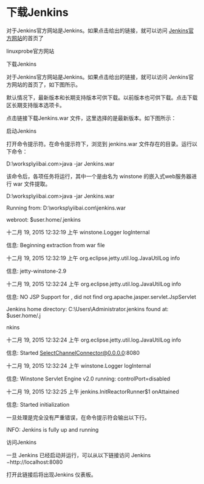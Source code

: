 # 下载Jenkins

对于Jenkins官方网站是Jenkins。如果点击给出的链接，就可以访问 [Jenkins官方网站](https://jenkins-ci.org/)的首页了





 

  linuxprobe官方网站

下载Jenkins

对于Jenkins官方网站是Jenkins。如果点击给出的链接，就可以访问 Jenkins官方网站的首页了，如下图所示。





默认情况下，最新版本和长期支持版本可供下载。以前版本也可供下载。点击下载区长期支持版本选项卡。







点击链接下载Jenkins.war 文件，这里选择的是最新版本。如下图所示：





启动Jenkins

打开命令提示符。在命令提示符下，浏览到 jenkins.war 文件存在的目录。运行以下命令：

D:\worksp\yiibai.com&gt;java -jar Jenkins.war

该命令后，各项任务将运行，其中一个是由名为 winstone 的嵌入式web服务器进行 war 文件提取。

D:\worksp\yiibai.com&gt;java -jar Jenkins.war

Running from: D:\worksp\yiibai.com\jenkins.war

webroot: $user.home/.jenkins

十二月 19, 2015 12:32:19 上午 winstone.Logger logInternal

信息: Beginning extraction from war file

十二月 19, 2015 12:32:19 上午 org.eclipse.jetty.util.log.JavaUtilLog info

信息: jetty-winstone-2.9

十二月 19, 2015 12:32:24 上午 org.eclipse.jetty.util.log.JavaUtilLog info

信息: NO JSP Support for , did not find org.apache.jasper.servlet.JspServlet

Jenkins home directory: C:\Users\Administrator\.jenkins found at: $user.home/.j

nkins

十二月 19, 2015 12:32:24 上午 org.eclipse.jetty.util.log.JavaUtilLog info

信息: Started SelectChannelConnector@0.0.0.0:8080

十二月 19, 2015 12:32:24 上午 winstone.Logger logInternal

信息: Winstone Servlet Engine v2.0 running: controlPort=disabled

十二月 19, 2015 12:32:25 上午 jenkins.InitReactorRunner$1 onAttained

信息: Started initialization

一旦处理是完全没有严重错误，在命令提示符会输出以下行。



 

INFO: Jenkins is fully up and running

访问Jenkins

一旦 Jenkins 已经启动并运行，可以从以下链接访问 Jenkins −http://localhost:8080



打开此链接后将出现Jenkins 仪表板。


